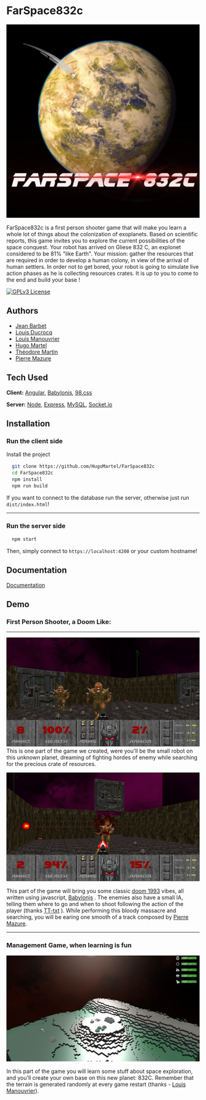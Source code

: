 # FarSpace832c

![Logo](src/assets/FarSpace832c.png)

FarSpace832c is a first person shooter game that will make you learn a whole lot of things about the colonization of exoplanets. Based on scientific reports, this game invites you to explore the current possibilities of the space conquest. Your robot has arrived on Gliese 832 C, an explonet considered to be 81% "like Earth". Your mission: gather the resources that are required in order to develop a human colony, in view of the arrival of human settlers. In order not to get bored, your robot is going to simulate live action phases as he is collecting resources crates. It is up to you to come to the end and build your base ! 

    
[![GPLv3 License](https://img.shields.io/badge/License-GPL%20v3-yellow.svg)](https://opensource.org/licenses/)

  
## Authors

- [Jean Barbet](https://www.github.com/jbeaarn)
- [Louis Ducrocq](https://www.github.com/Louis-duc)
- [Louis Manouvrier](https://www.github.com/Spac3Drunk)
- [Hugo Martel](https://www.github.com/HugoMartel)
- [Théodore Martin](https://www.github.com/TT-txt)
- [Pierre Mazure](https://www.github.com/pierremaz)

  
## Tech Used

**Client:** [Angular](https://angular.io/), [Babylonjs](https://www.babylonjs.com/), [98.css](https://jdan.github.io/98.css/)

**Server:** [Node](https://nodejs.org/en/), [Express](https://expressjs.com/), [MySQL](https://www.mysql.com/), [Socket.io](https://socket.io/)

  
## Installation 

### Run the client side

Install the project

```bash 
  git clone https://github.com/HugoMartel/FarSpace832c
  cd FarSpace832c
  npm install
  npm run build
```

If you want to connect to the database run the server, otherwise just run `dist/index.html`!

---

### Run the server side

```bash
  npm start
```
Then, simply connect to `https://localhost:4200` or your custom hostname!


  
## Documentation

[Documentation](./TODO)

  
## Demo

### First Person Shooter, a Doom Like:

---

![fpsFirstScreen](doc/screenShots/fpsScreen0.png)
This is one part of the game we created, were you'll be the small robot on this unknown planet, dreaming of fighting hordes of enemy while searching for the precious crate of resources.

![fpsSecondScreen](doc/screenShots/fpsScreen1.png)

This part of the game will bring you some classic 
[doom 1993](https://github.com/id-Software/DOOM) 
vibes, all written using javascript, [Babylonjs](https://www.babylonjs.com/)
. The enemies also have a small IA, telling them where to go and when to shoot following the action of the player (thanks [TT-txt](https://www.github.com/TT-txt)
). While performing this bloody massacre and searching, you will be earing one smooth of a track composed by [Pierre Mazure](https://github.com/pierremaz).

---

### Management Game, when learning is fun

![gestionScreen](doc/screenShots/gestion.png)

In this part of the game you will learn some stuff about space exploration, and you'll create your own base on this new planet: 832C. Remember that the terrain is generated randomly at every game restart (thanks - [Louis Manouvrier](https://www.github.com/Spac3Drunk)).
